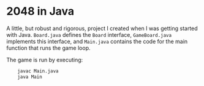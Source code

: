 # 2048 in Java

A little, but robust and rigorous, project I created when I was getting started with Java. `Board.java` defines the `Board` interface, `GameBoard.java` implements this interface, and `Main.java` contains the code for the main function that runs the game loop.

The game is run by executing:
```zsh
    javac Main.java
    java Main
```